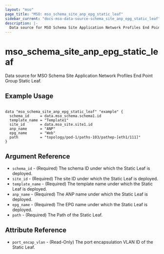 ```yaml
---
layout: "mso"
page_title: "MSO: mso_schema_site_anp_epg_static_leaf"
sidebar_current: "docs-mso-data-source-schema_site_anp_epg_static_leaf"
description: |-
  Data source for MSO Schema Site Application Network Profiles End Point Group Static Leaf.
---
```


# mso_schema_site_anp_epg_static_leaf #

Data source for MSO Schema Site Application Network Profiles End Point Group Static Leaf.

## Example Usage ##

```hcl

data "mso_schema_site_anp_epg_static_leaf" "example" {
  schema_id     = data.mso_schema.schema1.id
  template_name = "Template1"
  site_id       = data.mso_site.site1.id
  anp_name      = "ANP"
  epg_name      = "Web"
  path          = "topology/pod-1/paths-103/pathep-[eth1/111]"
}

```

## Argument Reference ##

* `schema_id` - (Required) The schema ID under which the Static Leaf is deployed.
* `site_id` - (Required) The site ID under which the Static Leaf is deployed.
* `template_name` - (Required) The template name under which the Static Leaf is deployed.
* `anp_name` - (Required) The ANP name under which the Static Leaf is deployed.
* `epg_name` - (Required) The EPG name under which the Static Leaf is deployed.
* `path` - (Required) The Path of the Static Leaf.

## Attribute Reference ##

* `port_encap_vlan` - (Read-Only) The port encapsulation VLAN ID of the Static Leaf.
